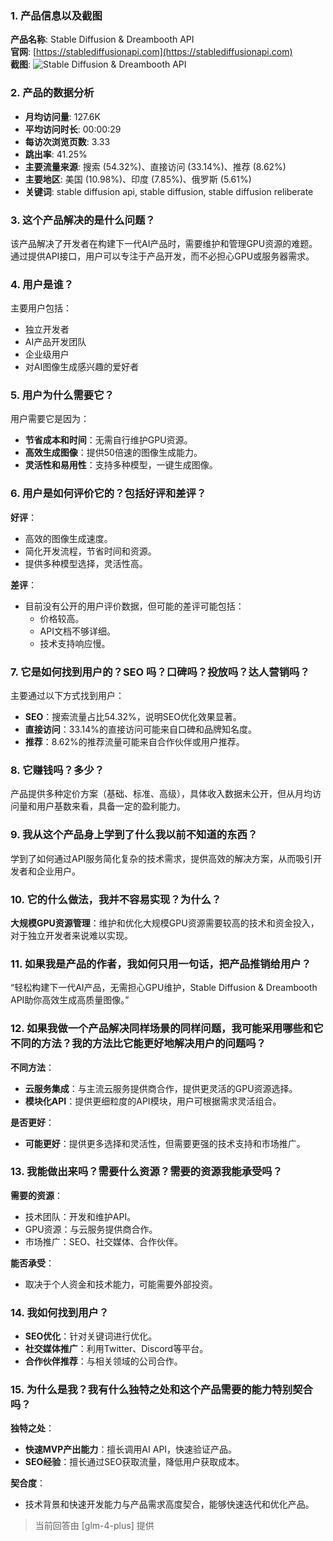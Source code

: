 ### 1. 产品信息以及截图

**产品名称**: Stable Diffusion & Dreambooth API  
**官网**: [https://stablediffusionapi.com](https://stablediffusionapi.com)  
**截图**: ![Stable Diffusion & Dreambooth API](https://cdn-images.toolify.ai/168632983303362205.jpg)

### 2. 产品的数据分析

- **月均访问量**: 127.6K
- **平均访问时长**: 00:00:29
- **每访次浏览页数**: 3.33
- **跳出率**: 41.25%
- **主要流量来源**: 搜索 (54.32%)、直接访问 (33.14%)、推荐 (8.62%)
- **主要地区**: 美国 (10.98%)、印度 (7.85%)、俄罗斯 (5.61%)
- **关键词**: stable diffusion api, stable diffusion, stable diffusion reliberate

### 3. 这个产品解决的是什么问题？

该产品解决了开发者在构建下一代AI产品时，需要维护和管理GPU资源的难题。通过提供API接口，用户可以专注于产品开发，而不必担心GPU或服务器需求。

### 4. 用户是谁？

主要用户包括：
- 独立开发者
- AI产品开发团队
- 企业级用户
- 对AI图像生成感兴趣的爱好者

### 5. 用户为什么需要它？

用户需要它是因为：
- **节省成本和时间**：无需自行维护GPU资源。
- **高效生成图像**：提供50倍速的图像生成能力。
- **灵活性和易用性**：支持多种模型，一键生成图像。

### 6. 用户是如何评价它的？包括好评和差评？

**好评**：
- 高效的图像生成速度。
- 简化开发流程，节省时间和资源。
- 提供多种模型选择，灵活性高。

**差评**：
- 目前没有公开的用户评价数据，但可能的差评可能包括：
  - 价格较高。
  - API文档不够详细。
  - 技术支持响应慢。

### 7. 它是如何找到用户的？SEO 吗？口碑吗？投放吗？达人营销吗？

主要通过以下方式找到用户：
- **SEO**：搜索流量占比54.32%，说明SEO优化效果显著。
- **直接访问**：33.14%的直接访问可能来自口碑和品牌知名度。
- **推荐**：8.62%的推荐流量可能来自合作伙伴或用户推荐。

### 8. 它赚钱吗？多少？

产品提供多种定价方案（基础、标准、高级），具体收入数据未公开，但从月均访问量和用户基数来看，具备一定的盈利能力。

### 9. 我从这个产品身上学到了什么我以前不知道的东西？

学到了如何通过API服务简化复杂的技术需求，提供高效的解决方案，从而吸引开发者和企业用户。

### 10. 它的什么做法，我并不容易实现？为什么？

**大规模GPU资源管理**：维护和优化大规模GPU资源需要较高的技术和资金投入，对于独立开发者来说难以实现。

### 11. 如果我是产品的作者，我如何只用一句话，把产品推销给用户？

“轻松构建下一代AI产品，无需担心GPU维护，Stable Diffusion & Dreambooth API助你高效生成高质量图像。”

### 12. 如果我做一个产品解决同样场景的同样问题，我可能采用哪些和它不同的方法？我的方法比它能更好地解决用户的问题吗？

**不同方法**：
- **云服务集成**：与主流云服务提供商合作，提供更灵活的GPU资源选择。
- **模块化API**：提供更细粒度的API模块，用户可根据需求灵活组合。

**是否更好**：
- **可能更好**：提供更多选择和灵活性，但需要更强的技术支持和市场推广。

### 13. 我能做出来吗？需要什么资源？需要的资源我能承受吗？

**需要的资源**：
- 技术团队：开发和维护API。
- GPU资源：与云服务提供商合作。
- 市场推广：SEO、社交媒体、合作伙伴。

**能否承受**：
- 取决于个人资金和技术能力，可能需要外部投资。

### 14. 我如何找到用户？

- **SEO优化**：针对关键词进行优化。
- **社交媒体推广**：利用Twitter、Discord等平台。
- **合作伙伴推荐**：与相关领域的公司合作。

### 15. 为什么是我？我有什么独特之处和这个产品需要的能力特别契合吗？

**独特之处**：
- **快速MVP产出能力**：擅长调用AI API，快速验证产品。
- **SEO经验**：擅长通过SEO获取流量，降低用户获取成本。

**契合度**：
- 技术背景和快速开发能力与产品需求高度契合，能够快速迭代和优化产品。

> 当前回答由 [glm-4-plus] 提供